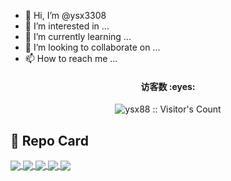 - 👋 Hi, I’m @ysx3308
- 👀 I’m interested in ...
- 🌱 I’m currently learning ...
- 💞️ I’m looking to collaborate on ...
- 📫 How to reach me ...

<!---
ysx3308/ysx3308 is a ✨ special ✨ repository because its `README.md` (this file) appears on your GitHub profile.
You can click the Preview link to take a look at your changes.
--->

<h4 align="center">访客数 :eyes:</h4>
<p align="center"><img src="https://profile-counter.glitch.me/ysx88/count.svg" alt="ysx88 :: Visitor's Count" /></p>

## :sparkling_heart: Repo Card
<a href="https://github.com/ysx3308/OpenWrt">
  <img align="center" src="https://github-readme-stats.vercel.app/api/pin/?username=ysx3308&repo=OpenWrt&theme=buefy" />
</a>
<a href="https://github.com/ysx3308/NanoPi-R2S">
  <img align="center" src="https://github-readme-stats.vercel.app/api/pin/?username=ysx3308&repo=NanoPi-R2S&theme=transparent" />
</a>
<a href="https://github.com/ysx3308/x86-64">
  <img align="center" src="https://github-readme-stats.vercel.app/api/pin/?username=ysx3308&repo=x86-64&theme=flag-india" />
</a>
<a href="https://github.com/ysx3308/Phicomm-N1">
  <img align="center" src="https://github-readme-stats.vercel.app/api/pin/?username=ysx3308&repo=Phicomm-N1&theme=vue" />
</a>
<a href="https://github.com/ysx3308/kernel">
  <img align="center" src="https://github-readme-stats.vercel.app/api/pin/?username=ysx3308&repo=kernel&theme=transparent" />
</a>
